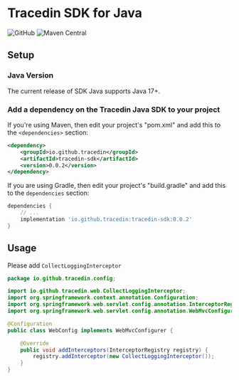 # Tracedin SDK for Java

![GitHub](https://img.shields.io/github/license/tracedin/tracedin-sdk-java)
![Maven Central](https://img.shields.io/maven-central/v/io.github.tracedin/tracedin-sdk)
## Setup

### Java Version

The current release of SDK Java supports Java 17+.

### Add a dependency on the Tracedin Java SDK to your project

If you're using Maven, then edit your project's "pom.xml" and add this to the `<dependencies>` section:

```xml
<dependency>
    <groupId>io.github.tracedin</groupId>
    <artifactId>tracedin-sdk</artifactId>
    <version>0.0.2</version>
</dependency>
```

If you are using Gradle, then edit your project's "build.gradle" and add this to the `dependencies` section:

```groovy
dependencies {
    // ...
    implementation 'io.github.tracedin:tracedin-sdk:0.0.2'
}
```

## Usage

Please add `CollectLoggingInterceptor`

```java
package io.github.tracedin.config;

import io.github.tracedin.web.CollectLoggingInterceptor;
import org.springframework.context.annotation.Configuration;
import org.springframework.web.servlet.config.annotation.InterceptorRegistry;
import org.springframework.web.servlet.config.annotation.WebMvcConfigurer;

@Configuration
public class WebConfig implements WebMvcConfigurer {

    @Override
    public void addInterceptors(InterceptorRegistry registry) {
        registry.addInterceptor(new CollectLoggingInterceptor());
    }
}
```

